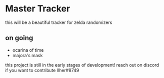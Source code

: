 # Master Tracker

this will be a beautiful tracker for zelda randomizers

## on going
- ocarina of time
- majora's mask

this project is still in the early stages of development! reach out on discord if you want to contribute Ilher#8749
